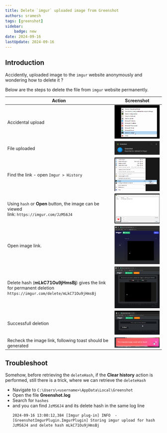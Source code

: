 ```yaml
---
title: Delete `imgur` uploaded image from Greenshot
authors: sramesh
tags: [greenshot]
sidebar:
    badge: new
date: 2024-09-16
lastUpdate: 2024-09-16
---
```


## Introduction

Accidently, uploaded image to the `imgur` website anonymously and wondering how to delete it ?

Below are the steps to delete the file from `imgur` website permanently.

| Action                                                                                                             |               Screenshot                |
| ------------------------------------------------------------------------------------------------------------------ | :-------------------------------------: |
| Accidental upload                                                                                                  |  ![accidental_upload](./img/08/1.png)   |
| File uploaded                                                                                                      |    ![file_uploaded](./img/08/2.png)     |
| Find the link - open `Imgur > History`                                                                             |     ![open_history](./img/08/3.png)     |
| Using `hash` or **Open** button, the image can be viewed <br> link: `https://imgur.com/JzMS6J4`                    |      ![open_image](./img/08/4.png)      |
| Open image link.                                                                                                   |      ![image_url](./img/08/5.png)       |
| Delete hash (__mLkC71Ou9jHmsBj__) gives the link for permanent deletion `https://imgur.com/delete/mLkC71Ou9jHmsBj` |    ![deletion_link](./img/08/6.png)     |
| Successfull deletion                                                                                               | ![successfull_deletion](./img/08/7.png) |
| Recheck the image link, following toast should be generated                                                        |   ![not_found_toast](./img/08/8.png)    |


## Troubleshoot

Somehow, before retrieving the `deleteHash`, if the **Clear history** action is performed, still there is a trick, where we can retrieve the `deleteHash`

- Navigate to `C:\Users\<username>\AppData\Local\Greenshot`
- Open the file **Greenshot.log**
- Search for `hashes`
- and you can find `JzMS6J4` and its delete hash in the same log line 
    ```log
    2024-09-16 13:00:12,384 [Imgur plug-in] INFO  - [GreenshotImgurPlugin.ImgurPlugin] Storing imgur upload for hash JzMS6J4 and delete hash mLkC71Ou9jHmsBj
    ```